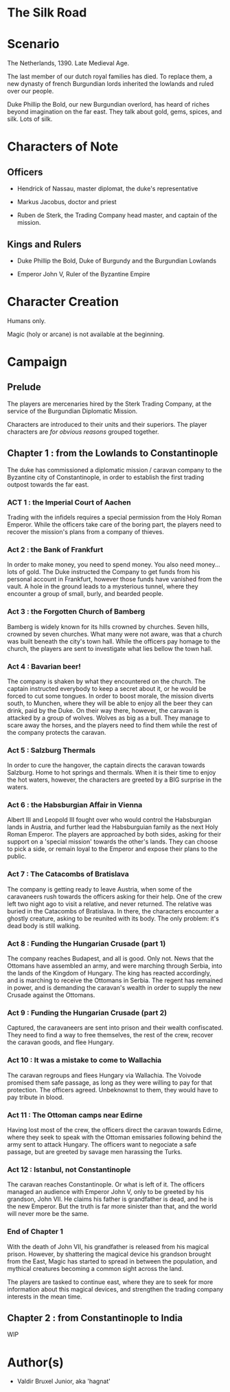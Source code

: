 The Silk Road
=============

# Scenario

The Netherlands, 1390. Late Medieval Age.

The last member of our dutch royal families has died. To replace them, a new dynasty of french Burgundian
lords inherited the lowlands and ruled over our people.

Duke Phillip the Bold, our new Burgundian overlord, has heard of riches beyond imagination on the far east.
They talk about gold, gems, spices, and silk. Lots of silk.



# Characters of Note

## Officers

* Hendrick of Nassau, master diplomat, the duke's representative

* Markus Jacobus, doctor and priest

* Ruben de Sterk, the Trading Company head master, and captain of the mission.

## Kings and Rulers

* Duke Phillip the Bold, Duke of Burgundy and the Burgundian Lowlands

* Emperor John V, Ruler of the Byzantine Empire


# Character Creation

Humans only.

Magic (holy or arcane) is not available at the beginning.


# Campaign

## Prelude

The players are mercenaries hired by the Sterk Trading Company, at the service of the Burgundian Diplomatic Mission.

Characters are introduced to their units and their superiors. The player characters
are _for obvious reasons_ grouped together.


## Chapter 1 : from the Lowlands to Constantinople

The duke has commissioned a diplomatic mission / caravan company to the Byzantine city of Constantinople,
in order to establish the first trading outpost towards the far east.

### ACT 1 : the Imperial Court of Aachen

Trading with the infidels requires a special permission from the Holy Roman Emperor.
While the officers take care of the boring part, the players need to recover the
mission's plans from a company of thieves.

### Act 2 : the Bank of Frankfurt

In order to make money, you need to spend money. You also need money... lots of gold.
The Duke instructed the Company to get funds from his personal account in Frankfurt, however those funds
have vanished from the vault. A hole in the ground leads to a mysterious tunnel, where they encounter
a group of small, burly, and bearded people.

### Act 3 : the Forgotten Church of Bamberg

Bamberg is widely known for its hills crowned by churches. Seven hills, crowned by seven churches.
What many were not aware, was that a church was built beneath the city's town hall.
While the officers pay homage to the church, the players are sent to investigate
what lies bellow the town hall.

### Act 4 : Bavarian beer!

The company is shaken by what they encountered on the church. The captain instructed everybody to keep
a secret about it, or he would be forced to cut some tongues. In order to boost morale, the mission
diverts south, to Munchen, where they will be able to enjoy all the beer they can drink, paid by the Duke.
On their way there, however, the caravan is attacked by a group of wolves. Wolves as big as a bull.
They manage to scare away the horses, and the players need to find them while the rest of the company protects
the caravan.

### Act 5 : Salzburg Thermals

In order to cure the hangover, the captain directs the caravan towards Salzburg. Home to hot springs and thermals.
When it is their time to enjoy the hot waters, however, the characters are greeted by a BIG surprise in the waters.

### Act 6 : the Habsburgian Affair in Vienna

Albert III and Leopold III fought over who would control the Habsburgian lands in Austria, and further
lead the Habsburguian family as the next Holy Roman Emperor. The players are approached by both sides,
asking for their support on a 'special mission' towards the other's lands. They can choose to pick a side,
or remain loyal to the Emperor and expose their plans to the public.

### Act 7 : The Catacombs of Bratislava

The company is getting ready to leave Austria, when some of the caravaneers rush towards
the officers asking for their help. One of the crew left two night ago to visit a relative, and never returned.
The relative was buried in the Catacombs of Bratislava. In there, the characters encounter a ghostly creature,
asking to be reunited with its body. The only problem: it's dead body is still walking.


### Act 8 : Funding the Hungarian Crusade (part 1)

The company reaches Budapest, and all is good. Only not.
News that the Ottomans have assembled an army, and were marching through Serbia, into the lands
of the Kingdom of Hungary. The king has reacted accordingly, and is marching to receive the Ottomans
in Serbia. The regent has remained in power, and is demanding the caravan's wealth in order
to supply the new Crusade against the Ottomans.

### Act 9 : Funding the Hungarian Crusade (part 2)

Captured, the caravaneers are sent into prison and their wealth confiscated.
They need to find a way to free themselves, the rest of the crew, recover the caravan goods, and flee Hungary.

### Act 10 : It was a mistake to come to Wallachia

The caravan regroups and flees Hungary via Wallachia. The Voivode promised them safe passage, as long as they were
willing to pay for that protection. The officers agreed. Unbeknownst to them, they would have to pay tribute in blood.

### Act 11 : The Ottoman camps near Edirne

Having lost most of the crew, the officers direct the caravan towards Edirne, where they seek to speak with the
Ottoman emissaries following behind the army sent to attack Hungary. The officers want to negociate a safe passage,
but are greeted by savage men harassing the Turks.

### Act 12 : Istanbul, not Constantinople

The caravan reaches Constantinople. Or what is left of it.
The officers managed an audience with Emperor John V, only to be greeted by his grandson, John VII.
He claims his father is grandfather is dead, and he is the new Emperor.
But the truth is far more sinister than that, and the world will never more be the same.

### End of Chapter 1

With the death of John VII, his grandfather is released from his magical prison.
However, by shattering the magical device his grandson brought from the East, Magic has started
to spread in between the population, and mythical creatures becoming a common sight across the land.

The players are tasked to continue east, where they are to seek for more information about this magical devices,
and strengthen the trading company interests in the mean time.

## Chapter 2 : from Constantinople to India

WIP





# Author(s)

* Valdir Bruxel Junior, aka 'hagnat'




